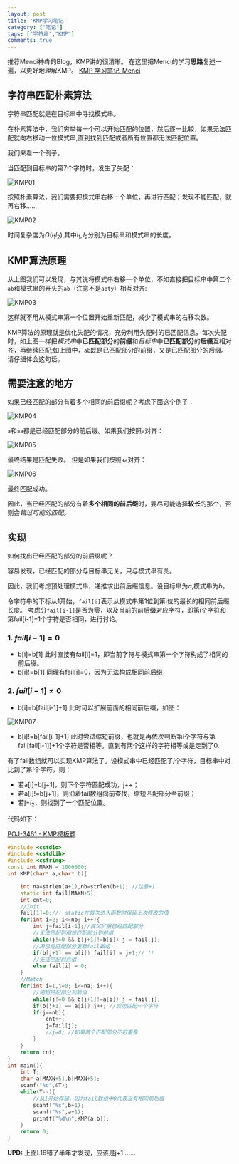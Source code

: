 ```yaml
---
layout: post
title: 'KMP学习笔记'
category: ["笔记"]
tags: ["字符串","KMP"]
comments: true
---
```


推荐Menci神犇的Blog，KMP讲的很清晰。
在这里把Menci的学习**思路**复述一遍，以更好地理解KMP。
[KMP 学习笔记-Menci][1]

## 字符串匹配朴素算法
字符串匹配就是在目标串中寻找模式串。

在朴素算法中，我们穷举每一个可以开始匹配的位置，然后逐一比较，如果无法匹配就向右移动一位模式串,直到找到匹配或者所有位置都无法匹配位置。

<!--more-->
我们来看一个例子。

当匹配到目标串的第7个字符时，发生了失配：

![KMP01](https://panda2134.github.io/img/KMP01.PNG)

按照朴素算法，我们需要把模式串右移一个单位，再进行匹配；发现不能匹配，就再右移……

![KMP02](https://panda2134.github.io/img/KMP02.PNG)

时间复杂度为$O(l_1 l_2)$,其中$l_1,l_2$分别为目标串和模式串的长度。

## KMP算法原理

从上图我们可以发现，与其说将模式串右移一个单位，不如直接把目标串中第二个`ab`和模式串的开头的`ab`（注意不是`abty`）相互对齐:

![KMP03](https://panda2134.github.io/img/KMP03.PNG)

这样就不用从模式串第一个位置开始重新匹配，减少了模式串的右移次数。

KMP算法的原理就是优化失配的情况，充分利用失配时的已匹配信息，每次失配时，如上图一样把*模式串*中**已匹配部分**的**前缀**和*目标串*中**已匹配部分**的**后缀**互相对齐，再继续匹配;如上图中，`ab`既是已匹配部分的前缀，又是已匹配部分的后缀。请仔细体会这句话。

## 需要注意的地方

如果已经匹配的部分有着多个相同的前后缀呢？考虑下面这个例子：

![KMP04](https://panda2134.github.io/img/KMP04.PNG)

`a`和`aa`都是已经匹配部分的前后缀。如果我们按照`a`对齐：

![KMP05](https://panda2134.github.io/img/KMP05.PNG)

最终结果是匹配失败。
但是如果我们按照`aa`对齐：

![KMP06](https://panda2134.github.io/img/KMP06.PNG)

最终匹配成功。

因此，当已经匹配的部分有着**多个相同的前后缀**时，要尽可能选择**较长**的那个，否则会*错过可能的匹配*。
## 实现
如何找出已经匹配的部分的前后缀呢？

容易发现，已经匹配的部分与目标串无关，只与模式串有关。

因此，我们考虑预处理模式串，递推求出前后缀信息。设目标串为$a$,模式串为$b$。

令字符串的下标从1开始，`fail[i]`表示从模式串第1位到第i位的最长的相同前后缀长度。
考虑分`fail[i-1]`是否为零，以及当前的前后缀对应字符，即第i个字符和第fail[i-1]+1个字符是否相同，进行讨论。


### 1. $fail[i-1]=0$
- b[i]=b\[1\]
  此时直接有fail[i]=1，即当前字符与模式串第一个字符构成了相同的前后缀。
- b[i]!=b\[1\]
  同理有fail[i]=0，因为无法构成相同前后缀

### 2. $fail[i-1] \neq 0$
- b[i]=b[fail[i-1]+1]
  此时可以扩展前面的相同前后缀，如图：

![KMP07](https://panda2134.github.io/img/KMP07.PNG)

- b[i]!=b[fail[i-1]+1]
  此时尝试缩短前缀，也就是再依次判断第i个字符与第fail[fail[i-1]]+1个字符是否相等，直到有两个这样的字符相等或是走到了0.

有了fail数组就可以实现KMP算法了。设模式串中已经匹配了$j$个字符，目标串中对比到了第$i$个字符，则：
- 若a[i]=b[j+1]，则下个字符匹配成功，j++；
- 若a[i]!=b[j+1]，则沿着fail数组向前查找，缩短匹配部分至前缀；
- 若j=$l_2$，则找到了一个匹配位置。

代码如下：

[POJ-3461 - KMP模板题][2]

```cpp
#include <cstdio>
#include <cstdlib>
#include <cstring>
const int MAXN = 1000000;
int KMP(char* a,char* b){

	int na=strlen(a+1),nb=strlen(b+1); //注意+1
	static int fail[MAXN+5];
	int cnt=0;
	//Init
	fail[1]=0;//! static在每次进入函数时保留上次修改的值
	for(int i=2; i<=nb; i++){
		int j=fail[i-1];//尝试扩展已经匹配部分
		//无法匹配则缩短匹配部分到前缀
		while(j!=0 && b[j+1]!=b[i]) j = fail[j];
		//用已经匹配部分更新fail数组
		if(b[j+1] == b[i]) fail[i] = j+1;// !!
		//无法匹配前后缀
		else fail[i] = 0;
	}
	//Match
	for(int i=1,j=0; i<=na; i++){
		//缩短匹配部分到前缀
		while(j!=0 && b[j+1]!=a[i]) j = fail[j];
		if(b[j+1] == a[i]) j++; //成功匹配一个字符
		if(j==nb){
			cnt++;
			j=fail[j];
			//j=0; //如果两个匹配部分不可重叠
		}
	}
	return cnt;
}
int main(){
	int T;
	char a[MAXN+5],b[MAXN+5];
	scanf("%d",&T);
	while(T--){
		//从1开始存储，因为fail数组中0代表没有相同前后缀
		scanf("%s",b+1);
		scanf("%s",a+1);
		printf("%d\n",KMP(a,b));
	}
	return 0;
}
```

**UPD:** 上面L16错了半年才发现，应该是j+1 ……

[1]: https://oi.men.ci/kmp-notes/
[2]: https://vjudge.net/problem/POJ-3461
